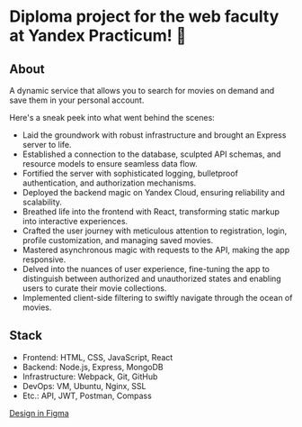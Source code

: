 <!---# Дипломный проект movies-explorer-frontend -->
# Diploma project for the web faculty at Yandex Practicum! 🎉

## About
A dynamic service that allows you to search for movies on demand and save them in your personal account.

Here's a sneak peek into what went behind the scenes:
- Laid the groundwork with robust infrastructure and brought an Express server to life.
- Established a connection to the database, sculpted API schemas, and resource models to ensure seamless data flow.
- Fortified the server with sophisticated logging, bulletproof authentication, and authorization mechanisms.
- Deployed the backend magic on Yandex Cloud, ensuring reliability and scalability.
- Breathed life into the frontend with React, transforming static markup into interactive experiences.
- Crafted the user journey with meticulous attention to registration, login, profile customization, and managing saved movies.
- Mastered asynchronous magic with requests to the API, making the app responsive.
- Delved into the nuances of user experience, fine-tuning the app to distinguish between authorized and unauthorized states and enabling users to curate their movie collections.
- Implemented client-side filtering to swiftly navigate through the ocean of movies.

<!---
**Исходник** 
[Ссылка на макет в Figma (1ый вариант)](https://www.figma.com/file/6FMWkB94wE7KTkcCgUXtnC/%D0%94%D0%B8%D0%BF%D0%BB%D0%BE%D0%BC%D0%BD%D1%8B%D0%B9-%D0%BF%D1%80%D0%BE%D0%B5%D0%BA%D1%82?type=design&node-id=932%3A2618&mode=design&t=fHND1xSTLpbm4IQN-1)
**Репозиторий**
[Адрес репозитория](https://github.com/SergeyKardashev/movies-explorer-frontend)
**Pull Request**
[Пул реквест из level-3 в main](https://github.com/SergeyKardashev/movies-explorer-frontend/pull/9)
## Ссылки на задеплоенный на сервере проект
IP  51.250.86.241
Frontend  https://kinoman.nomoredomainsmonster.ru
Backend   https://api.kinoman.nomoredomainsmonster.ru
-->


## Stack

- Frontend: HTML, CSS, JavaScript, React
- Backend: Node.js, Express, MongoDB
- Infrastructure: Webpack, Git, GitHub
- DevOps: VM, Ubuntu, Nginx, SSL
- Etc.: API, JWT, Postman, Compass


[Design in Figma](https://www.figma.com/file/6FMWkB94wE7KTkcCgUXtnC/%D0%94%D0%B8%D0%BF%D0%BB%D0%BE%D0%BC%D0%BD%D1%8B%D0%B9-%D0%BF%D1%80%D0%BE%D0%B5%D0%BA%D1%82?type=design&node-id=932%3A2618&mode=design&t=fHND1xSTLpbm4IQN-1)
